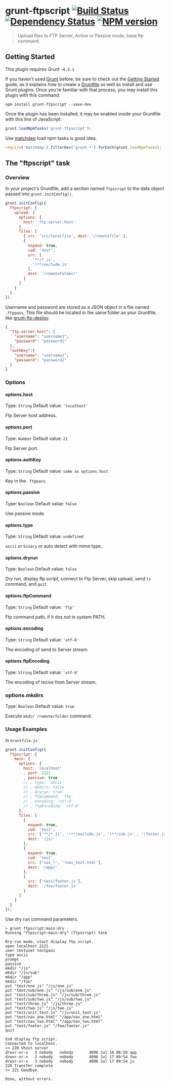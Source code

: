 # grunt-ftpscript [![Build Status](https://travis-ci.org/netwjx/grunt-ftpscript.png)](https://travis-ci.org/netwjx/grunt-ftpscript) [![Dependency Status](https://gemnasium.com/netwjx/grunt-ftpscript.png)](https://gemnasium.com/netwjx/grunt-ftpscript) [![NPM version](https://badge.fury.io/js/grunt-ftpscript.png)](http://badge.fury.io/js/grunt-ftpscript)

> Upload files to FTP Server, Active or Passive mode, base ftp command.

## Getting Started
This plugin requires Grunt `~0.4.1`

If you haven't used [Grunt](http://gruntjs.com/) before, be sure to check out the [Getting Started](http://gruntjs.com/getting-started) guide, as it explains how to create a [Gruntfile](http://gruntjs.com/sample-gruntfile) as well as install and use Grunt plugins. Once you're familiar with that process, you may install this plugin with this command:

```shell
npm install grunt-ftpscript --save-dev
```

Once the plugin has been installed, it may be enabled inside your Gruntfile with this line of JavaScript:

```js
grunt.loadNpmTasks('grunt-ftpscript');
```

Use [matchdep](https://github.com/tkellen/node-matchdep) load npm tasks is good idea.

```js
require('matchdep').filterDev('grunt-*').forEach(grunt.loadNpmTasks);
```

## The "ftpscript" task

### Overview
In your project's Gruntfile, add a section named `ftpscript` to the data object passed into `grunt.initConfig()`.

```js
grunt.initConfig({
  ftpscript: {
    upload: {
      options: {
        host: 'ftp.server.host'
      },
      files: [
        { src: 'src/localfile', dest: '/remotefile' },
        {
          expand: true,
          cwd: 'dest',
          src: [
            '**/*.js',
            '!**/exclude.js'
          ],
          dest: '/remotefolder/'
        }
      ]
    }
  },
})
```

Username and password are stored as a JSON object in a file named `.ftppass`, This file should be located in the same folder as your Gruntfile. like [grunt-ftp-deploy](https://github.com/zonak/grunt-ftp-deploy).

```json
{
  "ftp.server.host": {
    "username": "username1",
    "password": "password1"
  },
  "authKey":{
    "username": "username2",
    "password": "password2"
  }
}
```


### Options

#### options.host
Type: `String`
Default value: `'localhost'`

Ftp Server host address.

#### options.port
Type: `Number`
Default value: `21`

Ftp Server port.

#### options.authKey
Type: `String`
Default value: `same as options.host`

Key in the `.ftppass`.

#### options.passive
Type: `Boolean`
Default value: `false`

Use passive mode.

#### options.type
Type: `String`
Default value: `undefined`

`ascii` or `binary` or auto detect with mime type.

#### options.dryrun
Type: `Boolean`
Default value: `false`

Dry run, display ftp script, connect to Ftp Server, skip upload, send `ls` command, and `quit`.

#### options.ftpCommand
Type: `String`
Default value: `'ftp'`

Ftp command path, if it dos not in system PATH.

#### options.encoding
Type: `String`
Default value: `'utf-8'`

The encoding of send to Server stream.

#### options.ftpEncoding
Type: `String`
Default value: `'utf-8'`

The encoding of recive from Server stream.

### options.mkdirs
Type: `Boolean`
Default value: `true`

Execute `mkdir /remote/folder` command.

### Usage Examples

In `Gruntfile.js`

```js
grunt.initConfig({
  ftpscript: {
    main: {
      options: {
        host: 'localhost'
        , port: 2121
        , passive: true
        // , type: 'ascii'
        // , mkdirs: false
        // , dryrun: true
        // , ftpCommand: 'ftp'
        // , encoding: 'utf-8'
        // , ftpEncoding: 'utf-8'
      },
      files: [
        {
          expand: true,
          cwd: 'test',
          src: ['**/*.js', '!**/exclude.js', '!**/sub.js' , '!footer.js'],
          dest: '/js/'
        },
        {
          expand: true,
          cwd: 'test',
          src: ['nav_*', '!nav_test.html'],
          dest: '/app/'
        },
        {
          src: ['test/footer.js'],
          dest: '/foo/footer.js'
        }
      ]
    }
  }
});
```

Use dry run command parameters.

```
> grunt ftpscript:main:dry
Running "ftpscript:main:dry" (ftpscript) task

Dry-run mode, start display ftp script.
open localhost 2121
user testuser testpass
type ascii
prompt
passive
mkdir "/js"
mkdir "/js/sub"
mkdir "/app"
mkdir "/foo"
put "test/one.js" "/js/one.js"
put "test/sub/one.js" "/js/sub/one.js"
put "test/sub/three.js" "/js/sub/three.js"
put "test/sub/two.js" "/js/sub/two.js"
put "test/three.js" "/js/three.js"
put "test/two.js" "/js/two.js"
put "test/unit_test.js" "/js/unit_test.js"
put "test/nav_one.html" "/app/nav_one.html"
put "test/nav_two.html" "/app/nav_two.html"
put "test/footer.js" "/foo/footer.js"
quit

End display ftp script.
Connected to localhost.
>> 220 Vhost server
drwxr-xr-x   3 nobody   nobody       4096 Jul 18 06:58 app
drwxr-xr-x   2 nobody   nobody       4096 Jul 17 09:54 foo
drwxr-xr-x   3 nobody   nobody       4096 Jul 17 09:54 js
226 Transfer complete
>> 221 Goodbye.

Done, without errors.
```

